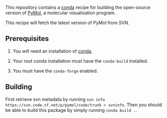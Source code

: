 This repository contains a [conda][conda] recipe for building the open-source
version of [PyMol][pymol], a molecular visualisation program.

This recipe will fetch the latest version of PyMol from SVN.

## Prerequisites

1. You will need an installation of [conda][miniconda].

2. Your root conda installation must have the `conda-build` installed.

3. You must have the `conda-forge` enabled.

## Building

First retrieve svn metadata by running `svn info
https://svn.code.sf.net/p/pymol/code/trunk > svninfo`. Then you should be able
to build this package by simply running `conda build .`.

[conda]: https://conda.io
[pymol]: https://sourceforge.net/projects/pymol/
[miniconda]: https://conda.io/miniconda.html
